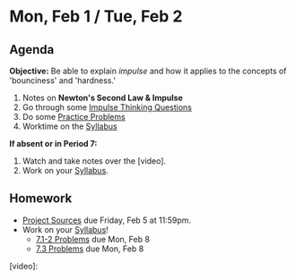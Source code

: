Mon, Feb 1 / Tue, Feb 2 
==================  
  
Agenda  
---------  
**Objective:** Be able to explain *impulse* and how it applies to the concepts of 'bounciness' and 'hardness.'
  
1. Notes on **Newton's Second Law & Impulse**
2. Go through some [Impulse Thinking Questions][qs]
3. Do some [Practice Problems][ps]
4. Worktime on the [Syllabus]

**If absent or in Period 7:** 

1. Watch and take notes over the [video].
2. Work on your [Syllabus].
  
Homework   
-------------  
- [Project Sources][research] due Friday, Feb 5 at 11:59pm.
- Work on your [Syllabus]!
	- [7.1-2 Problems][7.1-2] due Mon, Feb 8
	- [7.3 Problems][7.3] due Mon, Feb 8

[research]: https://avon.schoology.com/assignment/4621629308/
[syllabus]: https://avon.schoology.com/course/2624603229/materials?f=369842845
[7.1-2]: https://avon.schoology.com/assignment/4622403532/
[7.3]: https://avon.schoology.com/assignment/4622408506/

[qs]: https://avon.schoology.com/page/4631717516
[ps]: https://avon.schoology.com/page/4631764940

[video]:
<!--stackedit_data:
eyJoaXN0b3J5IjpbMjAzNDMzOTczMywtNjg3MjU2MDE2LDUxMT
IzODQyMSwtMTUzMDQ3ODAyMSwxODE3ODQ0MDE3LC0xMzU3ODAz
ODEyLDE4NDc0MDQzMzcsMzgxMjM4NTQ0LC0xODU5NzI2MDc3LD
cxNTU2NjA4MSwyMTM4MDEyNTE4LC0yMTQ2MzcwODEwXX0=
-->